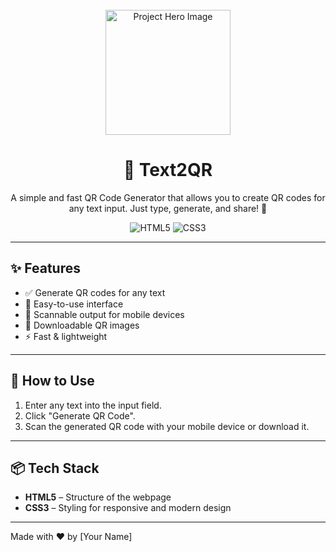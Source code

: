 <div align="center">

  <br />
  <img src="https://img.icons8.com/ios/500/code-file.png" alt="Project Hero Image" width="200" />
  <br />

  <h1>🔳 Text2QR</h1>
  <p>A simple and fast QR Code Generator that allows you to create QR codes for any text input. Just type, generate, and share! 🚀</p>

  <div>
    <img alt="HTML5" src="https://img.shields.io/badge/HTML5-E34F26?style=for-the-badge&logo=html5&logoColor=white" />
    <img alt="CSS3" src="https://img.shields.io/badge/CSS3-1572B6?style=for-the-badge&logo=css3&logoColor=white" />
  </div>

</div>

---

## ✨ Features

- ✅ Generate QR codes for any text
- 🎯 Easy-to-use interface
- 📱 Scannable output for mobile devices
- 💾 Downloadable QR images
- ⚡ Fast & lightweight

---

## 🚀 How to Use

1. Enter any text into the input field.
2. Click "Generate QR Code".
3. Scan the generated QR code with your mobile device or download it.

---

## 📦 Tech Stack

- **HTML5** – Structure of the webpage
- **CSS3** – Styling for responsive and modern design

---

Made with ❤️ by [Your Name]
